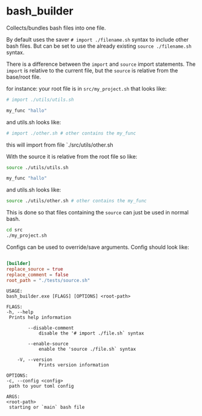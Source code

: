 # bash_builder

Collects/bundles bash files into one file.

By default uses the saver `# import ./filename.sh` syntax to include other bash files.
But can be set to use the already existing `source ./filename.sh` syntax.

There is a difference between the `import` and `source` import statements.
The `import` is relative to the current file, but the `source` is relative from the base/root file.

for instance:
your root file is in `src/my_project.sh` that looks like:

```sh
# import ./utils/utils.sh

my_func "hallo"
```

and utils.sh looks like:

```sh
# import ./other.sh # other contains the my_func
```

this will import from file `./src/utils/other.sh

With the source it is relative from the root file so like:

```sh
source ./utils/utils.sh

my_func "hallo"
```

and utils.sh looks like:

```sh
source ./utils/other.sh # other contains the my_func
```

This is done so that files containing the `source` can just be used in normal bash.

```sh
cd src
./my_project.sh
```

Configs can be used to override/save arguments. Config should look like:

```toml

[builder]
replace_source = true
replace_comment = false
root_path = "./tests/source.sh"
```

```text
USAGE:
bash_builder.exe [FLAGS] [OPTIONS] <root-path>

FLAGS:
-h, --help  
 Prints help information

        --disable-comment
            disable the '# import ./file.sh` syntax

        --enable-source
            enable the 'source ./file.sh` syntax

    -V, --version
            Prints version information

OPTIONS:
-c, --config <config>  
 path to your toml config

ARGS:
<root-path>  
 starting or `main` bash file
```
